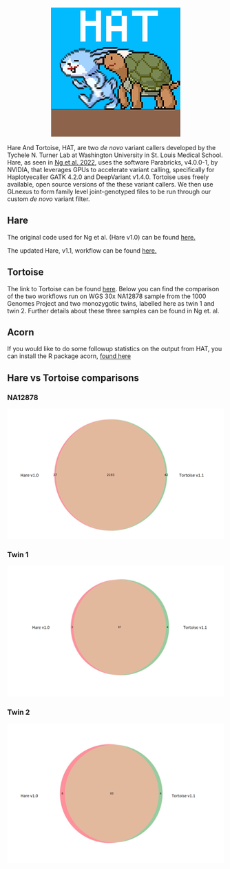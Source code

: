 <p align="center">
  <img width="300" height="300" src=https://github.com/TNTurnerLab/HAT/blob/main/doc/logo/small_logo_test_2.png>
</p>


Hare And Tortoise, HAT, are two _de novo_ variant callers developed by the Tychele N. Turner Lab at Washington University in St. Louis Medical School.  Hare, as seen in [Ng et al. 2022](https://doi.org/10.1002/humu.24455),  uses the software Parabricks, v4.0.0-1, by NVIDIA, that leverages GPUs to accelerate variant calling, specifically for Haplotyecaller GATK 4.2.0 and DeepVariant v1.4.0.  Tortoise uses freely available, open source versions of the these variant callers.  We then use GLnexus to form family level joint-genotyped files to be run through our custom _de novo_ variant filter.

## Hare

The original code used for Ng et al. (Hare v1.0) can be found [here.](https://github.com/TNTurnerLab/GPU_accelerated_de_novo_workflow)

The updated Hare, v1.1, workflow can be found [here.](https://github.com/TNTurnerLab/Hare)

## Tortoise

The link to Tortoise can be found [here](https://github.com/TNTurnerLab/Tortoise).  Below you can find the comparison of the two workflows run on WGS 30x NA12878 sample from the 1000 Genomes Project and two monozygotic twins, labelled here as twin 1 and twin 2.  Further details about these three samples can be found in Ng et. al.  

## Acorn

If you would like to do some followup statistics on the output from HAT, you can install the R package acorn, [found here](https://github.com/TNTurnerLab/acorn)

## Hare vs Tortoise comparisons

### NA12878

![NA12878](https://github.com/TNTurnerLab/HAT/blob/main/doc/hare1.0_vs_tortoise_1.1_NA12878.png)

### Twin 1

![twin1](https://github.com/TNTurnerLab/HAT/blob/main/doc/hare1.0_vs_tortoise1.1_twin1.png)

### Twin 2

![twin2](https://github.com/TNTurnerLab/HAT/blob/main/doc/hare1.0_vs_tortoise1.1_twin2.png)



